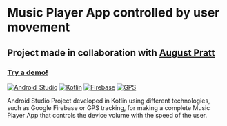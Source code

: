 # Music Player App controlled by user movement

## Project made in collaboration with [August Pratt](https://github.com/jpratt21)

### [Try a demo!](https://appetize.io/app/2va72f4rcuub446rz5mn22ve6m?device=pixel7pro&osVersion=13.0)

[![Android_Studio](https://img.shields.io/badge/ANDROID_STUDIO-%234fae53?style=for-the-badge&logo=androidstudio&logoColor=%234fae53&labelColor=black)](https://developer.android.com/)
[![Kotlin](https://img.shields.io/badge/KOTLIN-%237f52ff?style=for-the-badge&logo=kotlin&logoColor=%237f52ff&labelColor=black)](https://kotlinlang.org/)
[![Firebase](https://img.shields.io/badge/FIREBASE-%23fecb2f?style=for-the-badge&logo=firebase&logoColor=%23fecb2f&labelColor=black)](https://firebase.google.com/)
[![GPS](https://img.shields.io/badge/GPS-%2383c22d?style=for-the-badge&logo=googlemaps&logoColor=%2383c22d&labelColor=black)]()

Android Studio Project developed in Kotlin using different technologies, such as Google Firebase or GPS tracking, for making a complete Music Player App that controls the device volume with the speed of the user. 
